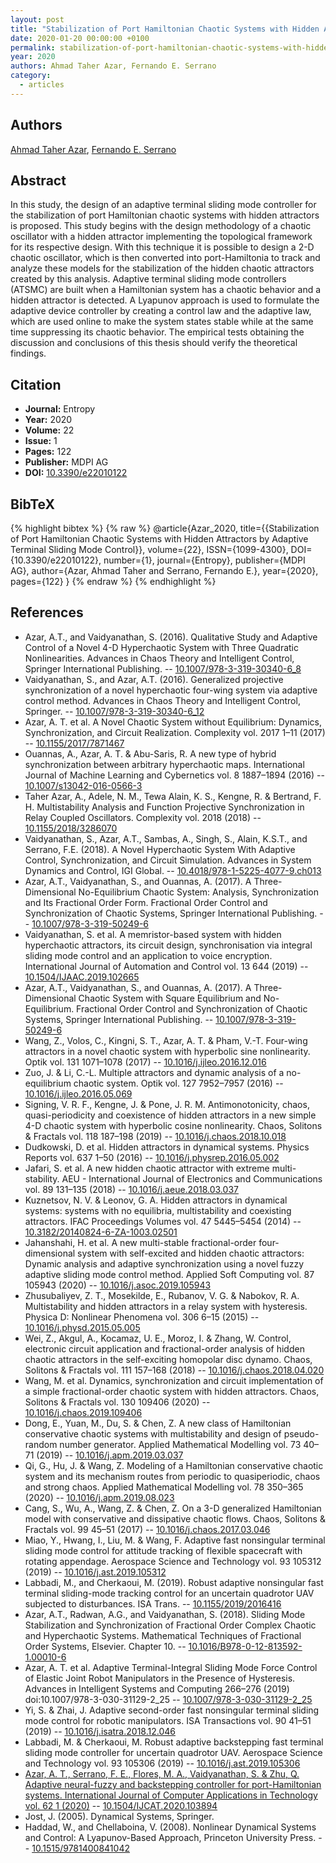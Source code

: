 ```yaml
---
layout: post
title: "Stabilization of Port Hamiltonian Chaotic Systems with Hidden Attractors by Adaptive Terminal Sliding Mode Control"
date: 2020-01-20 00:00:00 +0100
permalink: stabilization-of-port-hamiltonian-chaotic-systems-with-hidden-attractors-by-adaptive-terminal-sliding-mode-control
year: 2020
authors: Ahmad Taher Azar, Fernando E. Serrano
category:
  - articles
---
```

 
## Authors
[Ahmad Taher Azar](authors/ahmad_taher_azar), [Fernando E. Serrano](authors/fernando_e_serrano)
 
## Abstract
In this study, the design of an adaptive terminal sliding mode controller for the stabilization of port Hamiltonian chaotic systems with hidden attractors is proposed. This study begins with the design methodology of a chaotic oscillator with a hidden attractor implementing the topological framework for its respective design. With this technique it is possible to design a 2-D chaotic oscillator, which is then converted into port-Hamiltonia to track and analyze these models for the stabilization of the hidden chaotic attractors created by this analysis. Adaptive terminal sliding mode controllers (ATSMC) are built when a Hamiltonian system has a chaotic behavior and a hidden attractor is detected. A Lyapunov approach is used to formulate the adaptive device controller by creating a control law and the adaptive law, which are used online to make the system states stable while at the same time suppressing its chaotic behavior. The empirical tests obtaining the discussion and conclusions of this thesis should verify the theoretical findings.
 
## Citation
- **Journal:** Entropy
- **Year:** 2020
- **Volume:** 22
- **Issue:** 1
- **Pages:** 122
- **Publisher:** MDPI AG
- **DOI:** [10.3390/e22010122](https://doi.org/10.3390/e22010122)
 
## BibTeX
{% highlight bibtex %}
{% raw %}
@article{Azar_2020,
  title={{Stabilization of Port Hamiltonian Chaotic Systems with Hidden Attractors by Adaptive Terminal Sliding Mode Control}},
  volume={22},
  ISSN={1099-4300},
  DOI={10.3390/e22010122},
  number={1},
  journal={Entropy},
  publisher={MDPI AG},
  author={Azar, Ahmad Taher and Serrano, Fernando E.},
  year={2020},
  pages={122}
}
{% endraw %}
{% endhighlight %}
 
## References
- Azar, A.T., and Vaidyanathan, S. (2016). Qualitative Study and Adaptive Control of a Novel 4-D Hyperchaotic System with Three Quadratic Nonlinearities. Advances in Chaos Theory and Intelligent Control, Springer International Publishing. -- [10.1007/978-3-319-30340-6_8](https://doi.org/10.1007/978-3-319-30340-6_8)
- Vaidyanathan, S., and Azar, A.T. (2016). Generalized projective synchronization of a novel hyperchaotic four-wing system via adaptive control method. Advances in Chaos Theory and Intelligent Control, Springer. -- [10.1007/978-3-319-30340-6_12](https://doi.org/10.1007/978-3-319-30340-6_12)
- Azar, A. T. et al. A Novel Chaotic System without Equilibrium: Dynamics, Synchronization, and Circuit Realization. Complexity vol. 2017 1–11 (2017) -- [10.1155/2017/7871467](https://doi.org/10.1155/2017/7871467)
- Ouannas, A., Azar, A. T. & Abu-Saris, R. A new type of hybrid synchronization between arbitrary hyperchaotic maps. International Journal of Machine Learning and Cybernetics vol. 8 1887–1894 (2016) -- [10.1007/s13042-016-0566-3](https://doi.org/10.1007/s13042-016-0566-3)
- Taher Azar, A., Adele, N. M., Tewa Alain, K. S., Kengne, R. & Bertrand, F. H. Multistability Analysis and Function Projective Synchronization in Relay Coupled Oscillators. Complexity vol. 2018 (2018) -- [10.1155/2018/3286070](https://doi.org/10.1155/2018/3286070)
- Vaidyanathan, S., Azar, A.T., Sambas, A., Singh, S., Alain, K.S.T., and Serrano, F.E. (2018). A Novel Hyperchaotic System With Adaptive Control, Synchronization, and Circuit Simulation. Advances in System Dynamics and Control, IGI Global. -- [10.4018/978-1-5225-4077-9.ch013](https://doi.org/10.4018/978-1-5225-4077-9.ch013)
- Azar, A.T., Vaidyanathan, S., and Ouannas, A. (2017). A Three-Dimensional No-Equilibrium Chaotic System: Analysis, Synchronization and Its Fractional Order Form. Fractional Order Control and Synchronization of Chaotic Systems, Springer International Publishing. -- [10.1007/978-3-319-50249-6](https://doi.org/10.1007/978-3-319-50249-6)
- Vaidyanathan, S. et al. A memristor-based system with hidden hyperchaotic attractors, its circuit design, synchronisation via integral sliding mode control and an application to voice encryption. International Journal of Automation and Control vol. 13 644 (2019) -- [10.1504/IJAAC.2019.102665](https://doi.org/10.1504/IJAAC.2019.102665)
- Azar, A.T., Vaidyanathan, S., and Ouannas, A. (2017). A Three-Dimensional Chaotic System with Square Equilibrium and No-Equilibrium. Fractional Order Control and Synchronization of Chaotic Systems, Springer International Publishing. -- [10.1007/978-3-319-50249-6](https://doi.org/10.1007/978-3-319-50249-6)
- Wang, Z., Volos, C., Kingni, S. T., Azar, A. T. & Pham, V.-T. Four-wing attractors in a novel chaotic system with hyperbolic sine nonlinearity. Optik vol. 131 1071–1078 (2017) -- [10.1016/j.ijleo.2016.12.016](https://doi.org/10.1016/j.ijleo.2016.12.016)
- Zuo, J. & Li, C.-L. Multiple attractors and dynamic analysis of a no-equilibrium chaotic system. Optik vol. 127 7952–7957 (2016) -- [10.1016/j.ijleo.2016.05.069](https://doi.org/10.1016/j.ijleo.2016.05.069)
- Signing, V. R. F., Kengne, J. & Pone, J. R. M. Antimonotonicity, chaos, quasi-periodicity and coexistence of hidden attractors in a new simple 4-D chaotic system with hyperbolic cosine nonlinearity. Chaos, Solitons &amp; Fractals vol. 118 187–198 (2019) -- [10.1016/j.chaos.2018.10.018](https://doi.org/10.1016/j.chaos.2018.10.018)
- Dudkowski, D. et al. Hidden attractors in dynamical systems. Physics Reports vol. 637 1–50 (2016) -- [10.1016/j.physrep.2016.05.002](https://doi.org/10.1016/j.physrep.2016.05.002)
- Jafari, S. et al. A new hidden chaotic attractor with extreme multi-stability. AEU - International Journal of Electronics and Communications vol. 89 131–135 (2018) -- [10.1016/j.aeue.2018.03.037](https://doi.org/10.1016/j.aeue.2018.03.037)
- Kuznetsov, N. V. & Leonov, G. A. Hidden attractors in dynamical systems: systems with no equilibria, multistability and coexisting attractors. IFAC Proceedings Volumes vol. 47 5445–5454 (2014) -- [10.3182/20140824-6-ZA-1003.02501](https://doi.org/10.3182/20140824-6-ZA-1003.02501)
- Jahanshahi, H. et al. A new multi-stable fractional-order four-dimensional system with self-excited and hidden chaotic attractors: Dynamic analysis and adaptive synchronization using a novel fuzzy adaptive sliding mode control method. Applied Soft Computing vol. 87 105943 (2020) -- [10.1016/j.asoc.2019.105943](https://doi.org/10.1016/j.asoc.2019.105943)
- Zhusubaliyev, Z. T., Mosekilde, E., Rubanov, V. G. & Nabokov, R. A. Multistability and hidden attractors in a relay system with hysteresis. Physica D: Nonlinear Phenomena vol. 306 6–15 (2015) -- [10.1016/j.physd.2015.05.005](https://doi.org/10.1016/j.physd.2015.05.005)
- Wei, Z., Akgul, A., Kocamaz, U. E., Moroz, I. & Zhang, W. Control, electronic circuit application and fractional-order analysis of hidden chaotic attractors in the self-exciting homopolar disc dynamo. Chaos, Solitons &amp; Fractals vol. 111 157–168 (2018) -- [10.1016/j.chaos.2018.04.020](https://doi.org/10.1016/j.chaos.2018.04.020)
- Wang, M. et al. Dynamics, synchronization and circuit implementation of a simple fractional-order chaotic system with hidden attractors. Chaos, Solitons &amp; Fractals vol. 130 109406 (2020) -- [10.1016/j.chaos.2019.109406](https://doi.org/10.1016/j.chaos.2019.109406)
- Dong, E., Yuan, M., Du, S. & Chen, Z. A new class of Hamiltonian conservative chaotic systems with multistability and design of pseudo-random number generator. Applied Mathematical Modelling vol. 73 40–71 (2019) -- [10.1016/j.apm.2019.03.037](https://doi.org/10.1016/j.apm.2019.03.037)
- Qi, G., Hu, J. & Wang, Z. Modeling of a Hamiltonian conservative chaotic system and its mechanism routes from periodic to quasiperiodic, chaos and strong chaos. Applied Mathematical Modelling vol. 78 350–365 (2020) -- [10.1016/j.apm.2019.08.023](https://doi.org/10.1016/j.apm.2019.08.023)
- Cang, S., Wu, A., Wang, Z. & Chen, Z. On a 3-D generalized Hamiltonian model with conservative and dissipative chaotic flows. Chaos, Solitons &amp; Fractals vol. 99 45–51 (2017) -- [10.1016/j.chaos.2017.03.046](https://doi.org/10.1016/j.chaos.2017.03.046)
- Miao, Y., Hwang, I., Liu, M. & Wang, F. Adaptive fast nonsingular terminal sliding mode control for attitude tracking of flexible spacecraft with rotating appendage. Aerospace Science and Technology vol. 93 105312 (2019) -- [10.1016/j.ast.2019.105312](https://doi.org/10.1016/j.ast.2019.105312)
- Labbadi, M., and Cherkaoui, M. (2019). Robust adaptive nonsingular fast terminal sliding-mode tracking control for an uncertain quadrotor UAV subjected to disturbances. ISA Trans. -- [10.1155/2019/2016416](https://doi.org/10.1155/2019/2016416)
- Azar, A.T., Radwan, A.G., and Vaidyanathan, S. (2018). Sliding Mode Stabilization and Synchronization of Fractional Order Complex Chaotic and Hyperchaotic Systems. Mathematical Techniques of Fractional Order Systems, Elsevier. Chapter 10. -- [10.1016/B978-0-12-813592-1.00010-6](https://doi.org/10.1016/B978-0-12-813592-1.00010-6)
- Azar, A. T. et al. Adaptive Terminal-Integral Sliding Mode Force Control of Elastic Joint Robot Manipulators in the Presence of Hysteresis. Advances in Intelligent Systems and Computing 266–276 (2019) doi:10.1007/978-3-030-31129-2_25 -- [10.1007/978-3-030-31129-2_25](https://doi.org/10.1007/978-3-030-31129-2_25)
- Yi, S. & Zhai, J. Adaptive second-order fast nonsingular terminal sliding mode control for robotic manipulators. ISA Transactions vol. 90 41–51 (2019) -- [10.1016/j.isatra.2018.12.046](https://doi.org/10.1016/j.isatra.2018.12.046)
- Labbadi, M. & Cherkaoui, M. Robust adaptive backstepping fast terminal sliding mode controller for uncertain quadrotor UAV. Aerospace Science and Technology vol. 93 105306 (2019) -- [10.1016/j.ast.2019.105306](https://doi.org/10.1016/j.ast.2019.105306)
- [Azar, A. T., Serrano, F. E., Flores, M. A., Vaidyanathan, S. & Zhu, Q. Adaptive neural-fuzzy and backstepping controller for port-Hamiltonian systems. International Journal of Computer Applications in Technology vol. 62 1 (2020)](adaptive-neural-fuzzy-and-backstepping-controller-for-port-hamiltonian-systems) -- [10.1504/IJCAT.2020.103894](https://doi.org/10.1504/IJCAT.2020.103894)
- Jost, J. (2005). Dynamical Systems, Springer.
- Haddad, W., and Chellaboina, V. (2008). Nonlinear Dynamical Systems and Control: A Lyapunov-Based Approach, Princeton University Press. -- [10.1515/9781400841042](https://doi.org/10.1515/9781400841042)

